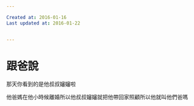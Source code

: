 ```yaml
---

Created at: 2016-01-16
Last updated at: 2016-01-22


---
```


# 跟爸說


那天你看到的是他叔叔嬸嬸啦

他爸媽在他小時候離婚所以他叔叔嬸嬸就把他帶回家照顧所以他就叫他們爸嗎

